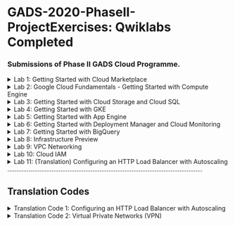 # GADS-2020-PhaseII-ProjectExercises: Qwiklabs Completed
### Submissions of Phase II GADS Cloud Programme.
<details>
<summary>Lab 1: Getting Started with Cloud Marketplace</summary>
  <img src="Screenshots/Lab 1 Getting Started with Cloud Marketplace.png">
</details>
 
 <details>
<summary>Lab 2: Google Cloud Fundamentals - Getting Started with Compute Engine</summary>
  <img src="Screenshots/Lab 2 Google Cloud Fundamentals - Getting Started with Compute Engine.png">
</details>
  
  <details>
<summary>Lab 3: Getting Started with Cloud Storage and Cloud SQL</summary>
  <img src="Screenshots/Lab 3 Getting Started with Cloud Storage and Cloud SQL.png">
</details>
  
  <details>
<summary>Lab 4: Getting Started with GKE</summary>
  <img src="Screenshots/Lab 4 Getting Started with GKE.png">
</details>
  
  <details>
<summary>Lab 5: Getting Started with App Engine</summary>
  <img src="Screenshots/Lab 5 Getting Started with App Engine.png">
</details>
  
  <details>
<summary>Lab 6: Getting Started with Deployment Manager and Cloud Monitoring</summary>
  <img src="Screenshots/Lab 6 Getting Started with Deployment Manager and Cloud Monitoring.png">
</details>
  
  <details>
<summary>Lab 7: Getting Started with BigQuery</summary>
  <img src="Screenshots/Lab 7 Getting Started with BigQuery.png">
</details>
  
  <details>
<summary>Lab 8: Infrastructure Preview</summary>
  <img src="Screenshots/Lab 8 Infrastructure Preview.png">
</details>
  
  <details>
<summary>Lab 9: VPC Networking</summary>
  <img src="Screenshots/Lab 9 VPC Networking.png">
</details>

<details>
<summary>Lab 10: Cloud IAM </summary>
<img src="Screenshots/Lab 10 Cloud IAM.png">
</details>

<details>
<summary>Lab 11: (Translation) Configuring an HTTP Load Balancer with Autoscaling</summary>
<img src="Screenshots/Lab 11 (Translation) Configuring an HTTP Load Balancer with Autoscaling.png">
</details>
..............................................................................................................

## Translation Codes
<details>
<summary>Translation Code 1: Configuring an HTTP Load Balancer with Autoscaling </summary>


1. Configure HTTP and health check firewall rules:
```
gcloud compute --project=qwiklabs-gcp-508906201563c6b8 firewall-rules create fw-allow-health-checks --direction=INGRESS --priority=1000 --network=default --action=ALLOW --rules=tcp:80 --source-ranges=130.211.0.0/22,35.191.0.0/16 --target-tags=allow-health-checks
```

2. Create a NAT configuration using Cloud Router:
```
gcloud compute routers nats create nat-config \
    --router=nat-config \
    --nat-all-subnet-ip-ranges \
    --region=us-central1
```

3. Create a custom image for a web server:
```
gcloud beta compute --project=qwiklabs-gcp-508906201563c6b8 instances create webserver --zone=us-central1-a --machine-type=f1-micro --subnet=default --network-tier=PREMIUM --maintenance-policy=MIGRATE --tags=allow-health-checks --image=debian-10-buster-v20200910 --image-project=debian-cloud --boot-disk-size=10GB --no-boot-disk-auto-delete --boot-disk-type=pd-standard --boot-disk-device-name=webserver --no-shielded-secure-boot --no-shielded-vtpm --no-shielded-integrity-monitoring --reservation-affinity=any
```

4. Configure Apache2 via ssh:
```
sudo apt-get update
sudo apt-get install -y apache2

sudo service apache2 start

sudo update-rc.d apache2 enable
```

5. Create a custom image for disk:
```
gcloud compute images create mywebserver --project=qwiklabs-gcp-508906201563c6b8 --source-disk=webserver --source-disk-zone=us-central1-a --storage-location=us
```

6. Configure an instance template and create instance groups:
```
Configure Instance Template:
gcloud beta compute --project=qwiklabs-gcp-508906201563c6b8 instance-templates create mywebserver-template --machine-type=f1-micro --network=projects/qwiklabs-gcp-508906201563c6b8/global/networks/default --no-address --maintenance-policy=MIGRATE --boot-disk-size=10GB --boot-disk-type=pd-standard --boot-disk-device-name=mywebserver-template --no-shielded-secure-boot --shielded-vtpm --shielded-integrity-monitoring --reservation-affinity=any
```
6.1 Configure Instant Group for us-central1-a:
```
gcloud compute --project "qwiklabs-gcp-508906201563c6b8" health-checks create tcp "http-health-check" --timeout "5" --check-interval "10" --unhealthy-threshold "3" --healthy-threshold "2" --port "80"

gcloud beta compute --project=qwiklabs-gcp-508906201563c6b8 instance-groups managed create us-central1-mig --base-instance-name=us-central1-mig --template=mywebserver-template --size=1 --zones=us-central1-b,us-central1-c,us-central1-f --instance-redistribution-type=PROACTIVE --health-check=http-health-check --initial-delay=60

gcloud beta compute --project "qwiklabs-gcp-508906201563c6b8" instance-groups managed set-autoscaling "us-central1-mig" --region "us-central1" --cool-down-period "60" --max-num-replicas "2" --min-num-replicas "1" --target-load-balancing-utilization "0.8" --mode "on"
```

6.2 Configure Instant Group for europewest1:
```
gcloud beta compute --project=qwiklabs-gcp-508906201563c6b8 instance-groups managed create europe-west1-mig --base-instance-name=europe-west1-mig --template=mywebserver-template --size=1 --zones=europe-west1-b,europe-west1-c,europe-west1-d --instance-redistribution-type=PROACTIVE --health-check=http-health-check --initial-delay=60

gcloud beta compute --project "qwiklabs-gcp-508906201563c6b8" instance-groups managed set-autoscaling "europe-west1-mig" --region "europe-west1" --cool-down-period "60" --max-num-replicas "2" --min-num-replicas "1" --target-load-balancing-utilization "0.8" --mode "on"
```

7. Configure the HTTP load balancer:
   ```
   gcloud compute health-checks create http http-basic-check \
        --port 80
    
    gcloud compute backends-services create http-backend \
        --protocol=HTTP \
        --port-name=http \
        --health-checks=http-basic-check \
        --global

    gcloud compute backends-services add-backend http-backends \
        --instance-group=lb-backend-example \
        --instance-group-zone=europe-west1-mig \
	      --instance-group-zone=us-central1-mig \
        --global
    ```
    

8. Stress test the HTTP load balancer:

8.1 Create a stress test VM:
```
gcloud beta compute --project=qwiklabs-gcp-508906201563c6b8 instances create stress-test --zone=us-west1-c --machine-type=f1-micro --subnet=default --network-tier=PREMIUM --maintenance-policy=MIGRATE --boot-disk-size=10GB --boot-disk-type=pd-standard --boot-disk-device-name=stress-test --no-shielded-secure-boot --shielded-vtpm --shielded-integrity-monitoring --reservation-affinity=any
```

8.2 ssh from stress-test instance:
```
export LB_IP=34.120.183.99

ab -n 500000 -c 1000 http://$LB_IP/
```
</details>


<details>
<summary>Translation Code 2: Virtual Private Networks (VPN) </summary>
	
</details>
